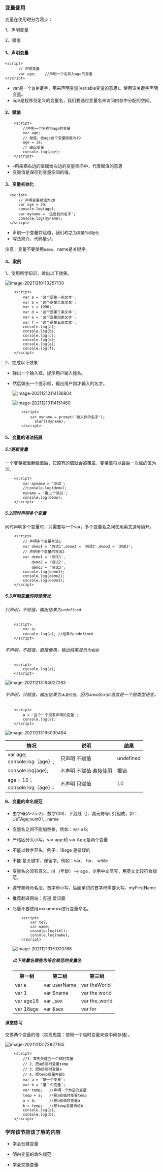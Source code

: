 ### 变量使用

变量在使用时分为两步：

1、声明变量

2、赋值



#### 1、声明变量

```
<script>
      // 声明变量
      var age;    //声明一个名称为age的变量
</script>
```

- var是一个js关键字，用来声明变量(variable变量的意思)。使用该关键字声明变量。
- age是程序员定义的变量名，我们要通过变量名来访问内存中分配的空间。



#### 2、赋值

```
    <script>
        //声明一个名称为age的变量
        var age;    
        // 赋值，给age这个变量赋值为19
        age = 19;
        // 输出变量
        console.log(age);
    </script>
```

- `=`用来把右边的值赋给左边的变量空间中，代表赋值的意思
- 变量值是保存到变量空间的值。



#### 3、变量初始化

```
  <script>
      // 声明变量赋值为20
      var age = 20;
      console.log(age);
      var myname = '这是我的名字';
      console.log(myname);
  </script>
```

- 声明一个变量并赋值，我们称之为`变量的初始化`
- 写法简介，代码量少。

注意：变量不要使用`name`，name是关键字。



#### 4、案例



1、使用所学知识，做出以下效果。

![image-20211210113257109](05变量.assets/image-20211210113257109.png)



```
    <script>
        var a = '这个是第一条文本';
        var b = '这个是第二条文本';
        var c = 1990;
        var d = '这个是第三条文本';
        var e = '这个是第四条文本';
        var f = '这个是第五条文本';
        console.log(a);
        console.log(b);
        console.log(c);
        console.log(d);
        console.log(e);
        console.log(f);
    </script>
```



2、完成以下效果

- 弹出一个输入框，提示用户输入姓名。

- 然后弹出一个提示框，输出用户刚才输入的名字。

  

  ![image-20211210114136804](05变量.assets/image-20211210114136804.png)

  

  ![image-20211210114151460](05变量.assets/image-20211210114151460.png)

  

  ```
      <script>
          var myname = prompt('输入你的名字');
        	alert(myname);
      </script>
  ```

  

#### 5、变量的语法拓展

##### 		5.1更新变量

一个变量被重新赋值后，它原有的值就会被覆盖，变量值将以最后一次赋的值为准。

```
    <script>
        var myname = '测试';
        //console.log(demo);
        myname = '第二个测试';
        console.log(demo);
    </script>
```

##### 5.2同时声明多个变量

同时声明多个变量时，只需要写一个var，多个变量名之间使用英文逗号隔开。

```
    <script>
        // 声明多个变量写法1
        var demo1 = '测试1',demo3 = '测试2',demo3 = '测试3';
        // 声明多个变量的写法2
        var demo1 = '测试1',
            demo2 = '测试2',
            demo3 = '测试3';
        console.log(demo1);
        console.log(demo2);
        console.log(demo3);
    </script>
```

##### 5.3声明变量的特殊情况

###### 只声明，不赋值，输出结果为`undefined`

```
    <script>
        var a;
        console.log(a); //结果为undefined
    </script>
```

###### 不声明，不赋值，直接使用，输出结果显示为`报错`

```
    <script>
        console.log(a);
    </script>
```



![image-20211213164027263](05变量.assets/image-20211213164027263.png)

###### 不声明，只赋值，输出结果为`本身的值`，因为JavaScript语言是一个弱类型语言。

```
    <script>
        a = '这个一个没有声明的变量';
        console.log(a);
    </script>
```



![image-20211213165030494](05变量.assets/image-20211213165030494.png)



| 情况                                 | 说明                       | 结果      |
| ------------------------------------ | -------------------------- | --------- |
| var age;<br />console.log（age）;    | 只声明   不赋值            | undefined |
| console.log(age);                    | 不声明   不赋值   直接使用 | 报错      |
| age = 10；<br />console.log（age）； | 不声明   只赋值            | 10        |



#### 6、变量的命名规范

- 由字母(A-Za-2)、数字(09)、下划线（)、美元符号(＄)組成，如：UsTAge,num01, _name

- 变量名之间不能加空格，例如：var a b;

- 严格区分大小写。var app;和 var App;是两个变量

- 不能以数字开头。例子：18age 是错误的

- 不能 是关键字、保留字。例如：var、 for、 while

- 变量名必须有意义。nl （年龄）——> age，少用中文简写，用英文比较符合规范。

- 遵守宛峰命名法。首字母小写，后面单词的首字母需要大写。myFirstName

- 推荐翻译网站：有道 爱词霸

- 尽量不要使用==name==进行变量命名。

  ```
      <script>
          var tel;
          var name;
          console.log(tel);
          console.log(name);
      </script>
  ```

  

  ![image-20211213170310768](05变量.assets/image-20211213170310768.png)

  ##### 以下变量名哪些为符合规范的变量名

  | 第一组    | 第二组       | 第三组        |
  | --------- | ------------ | ------------- |
  | var a     | var userName | var theWorld  |
  | var 1     | var $name    | var the world |
  | var age18 | var _sex     | var the_world |
  | var 18age | var &sex     | var for       |



#### 课堂练习

交换两个变量的值（实现思路：使用一个临时变量来做中间存储）。



![image-20211213173827165](05变量.assets/image-20211213173827165.png)

```
    <script>
        //1、首先先建立一个临时变量
        // 2、把a给临时变量temp
        // 3、把b给临时变量a
        // 4、把temp变量再给b
        var a = '第一个变量';
        var b = '第二个变量';
        var temp;   //声明一个为空的变量
        temp = a;   //把a给临时变量temp
        a = b;      //把b给临时变量a
        b = temp;   //把temp变量再给b
        console.log(a);
        console.log(b);
    </script>
```



### 学完该节应该了解的内容

- 学会创建变量

- 明白变量的命名规范

- 学会交换变量

  